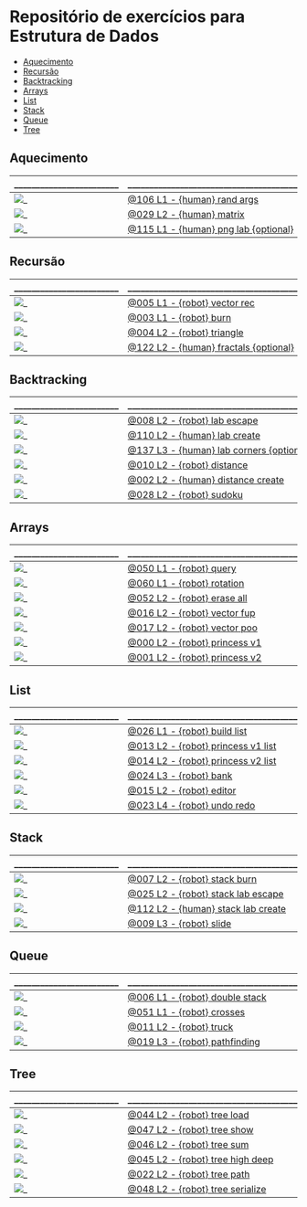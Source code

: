 
# Repositório de exercícios para Estrutura de Dados

[](toc)

- [Aquecimento](#aquecimento)
- [Recursão](#recursão)
- [Backtracking](#backtracking)
- [Arrays](#arrays)
- [List](#list)
- [Stack](#stack)
- [Queue](#queue)
- [Tree](#tree)
[](toc)


## Aquecimento
\________________________ | \_______________________________________________
------------------------- | ------------------------------------------------
![_](.thumbs/106.jpg) | [@106 L1 - {human} rand args](base/106/Readme.md#l1---human-rand-args)
![_](.thumbs/029.jpg) | [@029 L2 - {human} matrix](base/029/Readme.md#l2---human-matrix)
![_](.thumbs/115.jpg) | [@115 L1 - {human} png lab {optional}](base/115/Readme.md#l1---human-png-lab-optional)

## Recursão
\________________________ | \_______________________________________________
------------------------- | ------------------------------------------------
![_](.thumbs/005.jpg) | [@005 L1 - {robot} vector rec](base/005/Readme.md#l1---robot-vector-rec)
![_](.thumbs/003.jpg) | [@003 L1 - {robot} burn](base/003/Readme.md#l1---robot-burn)
![_](.thumbs/004.jpg) | [@004 L2 - {robot} triangle](base/004/Readme.md#l2---robot-triangle)
![_](.thumbs/122.jpg) | [@122 L2 - {human} fractals {optional}](base/122/Readme.md#l2---human-fractals-optional)



## Backtracking
\________________________ | \_______________________________________________
------------------------- | ------------------------------------------------
![_](.thumbs/008.jpg) | [@008 L2 - {robot} lab escape](base/008/Readme.md#l2---robot-lab-escape)
![_](.thumbs/110.jpg) | [@110 L2 - {human} lab create](base/110/Readme.md#l2---human-lab-create)
![_](.thumbs/137.jpg) | [@137 L3 - {human} lab corners {optional}](base/137/Readme.md#l3---human-lab-corners-optional)
![_](.thumbs/010.jpg) | [@010 L2 - {robot} distance](base/010/Readme.md#l2---robot-distance)
![_](.thumbs/002.jpg) | [@002 L2 - {human} distance create](base/002/Readme.md#l2---human-distance-create)
![_](.thumbs/028.jpg) | [@028 L2 - {robot} sudoku](base/028/Readme.md#l2---robot-sudoku)


## Arrays
\________________________ | \_______________________________________________
------------------------- | ------------------------------------------------
![_](.thumbs/050.jpg) | [@050 L1 - {robot} query](base/050/Readme.md#l1---robot-query)
![_](.thumbs/060.jpg) | [@060 L1 - {robot} rotation](base/060/Readme.md#l1---robot-rotation)
![_](.thumbs/052.jpg) | [@052 L2 - {robot} erase all](base/052/Readme.md#l2---robot-erase-all)
![_](.thumbs/016.jpg) | [@016 L2 - {robot} vector fup](base/016/Readme.md#l2---robot-vector-fup)
![_](.thumbs/017.jpg) | [@017 L2 - {robot} vector poo](base/017/Readme.md#l2---robot-vector-poo)
![_](.thumbs/000.jpg) | [@000 L2 - {robot} princess v1](base/000/Readme.md#l2---robot-princess-v1)
![_](.thumbs/001.jpg) | [@001 L2 - {robot} princess v2](base/001/Readme.md#l2---robot-princess-v2)

## List
\________________________ | \_______________________________________________
------------------------- | ------------------------------------------------
![_](.thumbs/026.jpg) | [@026 L1 - {robot} build list](base/026/Readme.md#l1---robot-build-list)
![_](.thumbs/013.jpg) | [@013 L2 - {robot} princess v1 list](base/013/Readme.md#l2---robot-princess-v1-list)
![_](.thumbs/014.jpg) | [@014 L2 - {robot} princess v2 list](base/014/Readme.md#l2---robot-princess-v2-list)
![_](.thumbs/024.jpg) | [@024 L3 - {robot} bank](base/024/Readme.md#l3---robot-bank)
![_](.thumbs/015.jpg) | [@015 L2 - {robot} editor](base/015/Readme.md#l2---robot-editor)
![_](.thumbs/023.jpg) | [@023 L4 - {robot} undo redo](base/023/Readme.md#l4---robot-undo-redo)

## Stack
\________________________ | \_______________________________________________
------------------------- | ------------------------------------------------
![_](.thumbs/007.jpg) | [@007 L2 - {robot} stack burn](base/007/Readme.md#l2---robot-stack-burn)
![_](.thumbs/025.jpg) | [@025 L2 - {robot} stack lab escape](base/025/Readme.md#l2---robot-stack-lab-escape)
![_](.thumbs/112.jpg) | [@112 L2 - {human} stack lab create](base/112/Readme.md#l2---human-stack-lab-create)
![_](.thumbs/009.jpg) | [@009 L3 - {robot} slide](base/009/Readme.md#l3---robot-slide)

## Queue
\________________________ | \_______________________________________________
------------------------- | ------------------------------------------------
![_](.thumbs/006.jpg) | [@006 L1 - {robot} double stack](base/006/Readme.md#l1---robot-double-stack)
![_](.thumbs/051.jpg) | [@051 L1 - {robot} crosses](base/051/Readme.md#l1---robot-crosses)
![_](.thumbs/011.jpg) | [@011 L2 - {robot} truck](base/011/Readme.md#l2---robot-truck)
![_](.thumbs/019.jpg) | [@019 L3 - {robot} pathfinding](base/019/Readme.md#l3---robot-pathfinding)

## Tree
\________________________ | \_______________________________________________
------------------------- | ------------------------------------------------
![_](.thumbs/044.jpg) | [@044 L2 - {robot} tree load](base/044/Readme.md#l2---robot-tree-load)
![_](.thumbs/047.jpg) | [@047 L2 - {robot} tree show](base/047/Readme.md#l2---robot-tree-show)
![_](.thumbs/046.jpg) | [@046 L2 - {robot} tree sum](base/046/Readme.md#l2---robot-tree-sum)
![_](.thumbs/045.jpg) | [@045 L2 - {robot} tree high deep](base/045/Readme.md#l2---robot-tree-high-deep)
![_](.thumbs/022.jpg) | [@022 L2 - {robot} tree path](base/022/Readme.md#l2---robot-tree-path)
![_](.thumbs/048.jpg) | [@048 L2 - {robot} tree serialize](base/048/Readme.md#l2---robot-tree-serialize)
